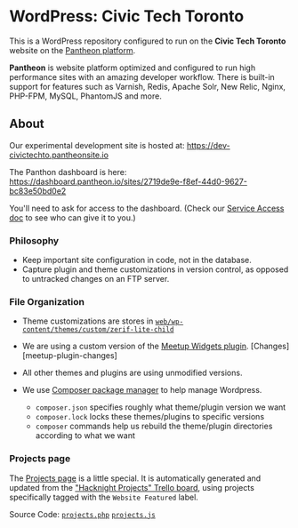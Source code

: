 # WordPress: Civic Tech Toronto

This is a WordPress repository configured to run on the **Civic Tech
Toronto** website on the [Pantheon platform](https://pantheon.io).

**Pantheon** is website platform optimized and configured to run high performance sites with an amazing developer workflow. There is built-in support for features such as Varnish, Redis, Apache Solr, New Relic, Nginx, PHP-FPM, MySQL, PhantomJS and more. 

## About

Our experimental development site is hosted at:
https://dev-civictechto.pantheonsite.io

The Panthon dashboard is here:
https://dashboard.pantheon.io/sites/2719de9e-f8ef-44d0-9627-bc83e50bd0e2

You'll need to ask for access to the dashboard. (Check our [Service
Access doc][service-access] to see who can give it to you.)

   [service-access]: https://hackmd.io/s/SJcySi2db#services

### Philosophy

- Keep important site configuration in code, not in the database.
- Capture plugin and theme customizations in version control, as opposed
  to untracked changes on an FTP server.

### File Organization

- Theme customizations are stores in
  [`web/wp-content/themes/custom/zerif-lite-child`][child-theme]
- We are using a custom version of the [Meetup Widgets
  plugin][meetup-widget]. [Changes][meetup-plugin-changes]
- All other themes and plugins are using unmodified versions.
- We use [Composer package manager][about-composer] to help manage Wordpress.
  - `composer.json` specifies roughly what theme/plugin version we want
  - `composer.lock` locks these themes/plugins to specific versions
  - `composer` commands help us rebuild the theme/plugin directories
    according to what we want

   [child-theme]: web/wp-content/themes/custom/zerif-lite-child
   [meetup-widget]: https://wordpress.org/plugins/meetup-widgets/
   [meetup-widget-changes]: https://github.com/ryelle/Meetup-Widgets/compare/master...patcon:civictechto
   [about-composer]: https://roots.io/using-composer-with-wordpress/

### Projects page

The [Projects page][projects-page] is a little special. It is
automatically generated and updated from the ["Hacknight Projects"
Trello board][projects-board], using projects specifically tagged with
the `Website Featured` label.

Source Code: [`projects.php`][projects-php] [`projects.js`][projects-js]

   [projects-page]: http://dev-civictechto.pantheonsite.io/projects/
   [projects-board]: https://trello.com/b/EVvNEGK5/hacknight-projects
   [projects-php]: web/wp-content/themes/custom/zerif-lite-child/projects.php
   [projects-js]: web/wp-content/themes/custom/zerif-lite-child/js/projects.js
